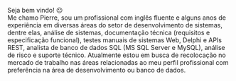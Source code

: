 Seja bem vindo! :neutral_face:
<br>
Me chamo Pierre, sou um profissional com inglês fluente e alguns anos de experiência em diversas áreas do setor de desenvolvimento de sistemas, dentre elas, análise de sistemas, documentação técnica (requisitos e especificação funcional), testes manuais de sistemas Web, Delphi e APIs REST, analista de banco de dados SQL (MS SQL Server e MySQL), análise de risco e suporte técnico.
Atualmente estou em busca de recolocação no mercado de trabalho nas áreas relacionadas ao meu perfil profissional com preferência na área de desenvolvimento ou banco de dados.
<br/>

<!---
pierreaquinodev/pierreaquinodev is a ✨ special ✨ repository because its `README.md` (this file) appears on your GitHub profile.
You can click the Preview link to take a look at your changes.
--->
